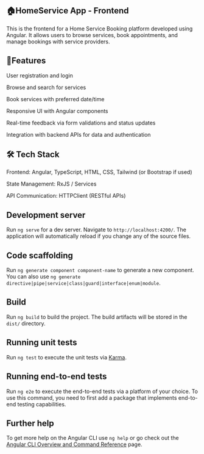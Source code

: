 ## 🏠HomeService App - Frontend

This is the frontend for a Home Service Booking platform developed using Angular. It allows users to browse services, book appointments, and manage bookings with service providers.

## 🚀Features

User registration and login

Browse and search for services

Book services with preferred date/time

Responsive UI with Angular components

Real-time feedback via form validations and status updates

Integration with backend APIs for data and authentication

## 🛠 Tech Stack

Frontend: Angular, TypeScript, HTML, CSS, Tailwind (or Bootstrap if used)

State Management: RxJS / Services

API Communication: HTTPClient (RESTful APIs)

## Development server

Run `ng serve` for a dev server. Navigate to `http://localhost:4200/`. The application will automatically reload if you change any of the source files.

## Code scaffolding

Run `ng generate component component-name` to generate a new component. You can also use `ng generate directive|pipe|service|class|guard|interface|enum|module`.

## Build

Run `ng build` to build the project. The build artifacts will be stored in the `dist/` directory.

## Running unit tests

Run `ng test` to execute the unit tests via [Karma](https://karma-runner.github.io).

## Running end-to-end tests

Run `ng e2e` to execute the end-to-end tests via a platform of your choice. To use this command, you need to first add a package that implements end-to-end testing capabilities.

## Further help

To get more help on the Angular CLI use `ng help` or go check out the [Angular CLI Overview and Command Reference](https://angular.io/cli) page.
